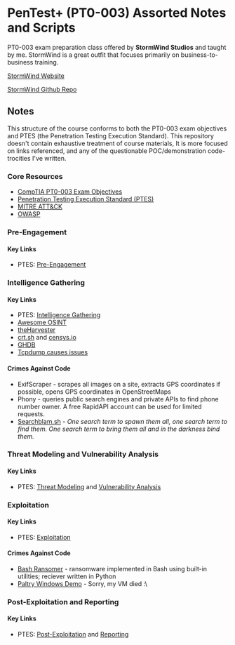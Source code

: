 # PenTest+ (PT0-003) Assorted Notes and Scripts

PT0-003 exam preparation class offered by **StormWind Studios** and taught by me. StormWind is a great outfit that focuses primarily on business-to-business training. 

[StormWind Website](https://stormwindstudios.com)

[StormWind Github Repo](https://github.com/stormwindstudios)

## Notes
This structure of the course conforms to both the PT0-003 exam objectives and PTES (the Penetration Testing Execution Standard). This repository doesn't contain exhaustive treatment of course materials, It is more focused on links referenced, and any of the questionable POC/demonstration code-trocities I've written. 

### Core Resources
 - [CompTIA PT0-003 Exam Objectives](https://partners.comptia.org/docs/default-source/resources/comptia-pentest-pt0-003-exam-objectives-(3-0))
 - [Penetration Testing Execution Standard (PTES)](http://www.pentest-standard.org/index.php/Main_Page)
 - [MITRE ATT&CK](https://attack.mitre.org)
 - [OWASP](https://owasp.org)

### Pre-Engagement
#### Key Links
- PTES: [Pre-Engagement](http://www.pentest-standard.org/index.php/Pre-engagement)

### Intelligence Gathering
#### Key Links
- PTES: [Intelligence Gathering](http://www.pentest-standard.org/index.php/Intelligence_Gathering)
- [Awesome OSINT](https://github.com/jivoi/awesome-osint)
- [theHarvester](https://github.com/laramies/theHarvester)
- [crt.sh](https://crt.sh) and [censys.io](censys.io)
- [GHDB](﻿https://www.exploit-db.com/ghdb/8445)
- [Tcpdump causes issues ](https://www.packetlevel.ch/workshop/drahthai/tcpdump.pdf)


#### Crimes Against Code
- ExifScraper - scrapes all images on a site, extracts GPS coordinates if possible, opens GPS coordinates in OpenStreetMaps
- Phony - queries public search engines and private APIs to find phone number owner. A free RapidAPI account can be used for limited requests.
- [Searchblam.sh](https://github.com/tchcx/LectureNotes/blob/main/pentest_plus/intelligence_gathering/searchblam.sh) - *One search term to spawn them all, one search term to find them. One search term to bring them all and in the darkness bind them.*

### Threat Modeling and Vulnerability Analysis
#### Key Links
- PTES: [Threat Modeling](http://www.pentest-standard.org/index.php/Threat_Modeling) and [Vulnerability Analysis](http://www.pentest-standard.org/index.php/Vulnerability_Analysis)

### Exploitation
#### Key Links
- PTES: [Exploitation](http://www.pentest-standard.org/index.php/Exploitation)

#### Crimes Against Code
- [Bash Ransomer](https://github.com/tchcx/LectureNotes/tree/main/pentest_plus/exploitation/bash_ransomer) - ransomware implemented in Bash using built-in utilities; reciever written in Python
- [Paltry Windows Demo](https://github.com/tchcx/LectureNotes/blob/main/pentest_plus/exploitation/windows.md) - Sorry, my VM died :\
   
### Post-Exploitation and Reporting
#### Key Links
- PTES: [Post-Exploitation](http://www.pentest-standard.org/index.php/Post_Exploitation) and [Reporting](http://www.pentest-standard.org/index.php/Reporting)
